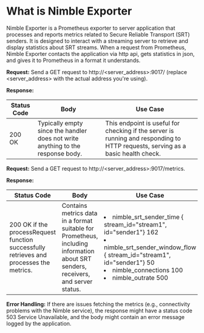 # What is Nimble Exporter

Nimble Exporter is a Prometheus exporter to server application that processes and reports metrics related to Secure Reliable Transport (SRT) senders. 
It is designed to interact with a streaming server to retrieve and display statistics about SRT streams. 
When a request from Prometheus, Nimble Exporter contacts the application via http api, gets statistics in json, and gives it to Prometheus in a format it understands.

**Request:** Send a GET request to http://<server_address>:9017/ (replace <server_address> with the actual address you're using).

**Response:**

| Status Code | Body | Use Case |
|---|---|---|
| 200 OK | Typically empty since the handler does not write anything to the response body. | This endpoint is useful for checking if the server is running and responding to HTTP requests, serving as a basic health check. |

**Request:** Send a GET request to http://<server_address>:9017/metrics.

**Response:**

| Status Code | Body | Use Case |
|---|---|---|
| 200 OK if the processRequest function successfully retrieves and processes the metrics. | Contains metrics data in a format suitable for Prometheus, including information about SRT senders, receivers, and server status. | <li> nimble_srt_sender_time { stream_id="stream1", id="sender1"} 162 </li> <li> nimble_srt_sender_window_flow { stream_id="stream1", id="sender1"} 50 </li> <li> nimble_connections 100 </li> <li> nimble_outrate 500 </li> |

**Error Handling:** If there are issues fetching the metrics (e.g., connectivity problems with the Nimble service), the response might have a status code 503 Service Unavailable, and the body might contain an error message logged by the application.
